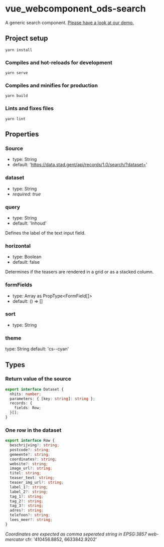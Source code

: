# vue_webcomponent_ods-search

A generic search component.
[Please have a look at our demo.](./demo/index.html)

## Project setup
```
yarn install
```

### Compiles and hot-reloads for development
```
yarn serve
```

### Compiles and minifies for production
```
yarn build
```

### Lints and fixes files
```
yarn lint
```

## Properties

### Source

* type: String
* default: 'https://data.stad.gent/api/records/1.0/search/?dataset='

### dataset

* type: String
* *required: true*

### query

* type: String
* default: 'Inhoud'

Defines the label of the text input field.

### horizontal

* type: Boolean
* default: false

Determines if the teasers are rendered in a grid or as a stacked column.

### formFields

* type: Array as PropType<FormField[]>
* default: () => []

### sort

* type: String

### theme

type: String
default: 'cs--cyan'

## Types

### Return value of the source

```ts
export interface Dataset {
  nhits: number;
  parameters: { [key: string]: string };
  records: {
    fields: Row;
  }[];
}
```

### One row in the dataset

```ts
export interface Row {
  beschrijving?: string;
  postcode?: string;
  gemeente?: string;
  coordinates?: string;
  website?: string;
  image_url?: string;
  titel: string;
  teaser_text: string;
  teaser_img_url?: string;
  label_1?: string;
  label_2?: string;
  tag_1?: string;
  tag_2?: string;
  tag_3?: string;
  adres?: string;
  telefoon?: string;
  lees_meer?: string;
}
```

*Coordinates are expected as comma seperated string in  EPSG:3857 web-mercator* cfr: '410456.8852, 6633842.9202'
